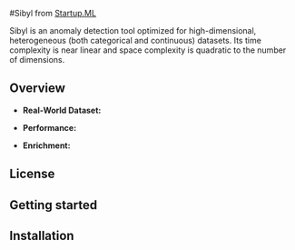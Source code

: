 #Sibyl from [Startup.ML](http://startup.ml)

Sibyl is an anomaly detection tool optimized for high-dimensional, heterogeneous (both categorical and continuous) datasets.   Its time complexity is near linear and space complexity is quadratic to the number of dimensions. 

## Overview

- __Real-World Dataset:__

- __Performance:__

- __Enrichment:__

## License

## Getting started

## Installation

